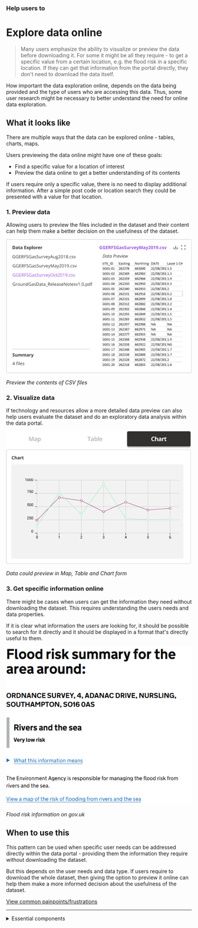 ### Help users to
# Explore data online

> Many users emphasize the ability to visualize or preview the data before downloading it. For some it might be all they require - to get a specific value from a certain location, e.g. the flood risk in a specific location. If they can get that information from the portal directly, they don't need to download the data itself.

How important the data exploration online, depends on the data being provided and the type of users who are accessing this data. Thus, some user research might be necessary to better understand the need for online data exploration.

## What it looks like

There are multiple ways that the data can be explored online - tables, charts, maps.

Users previewing the data online might have one of these goals:
* Find a specific value for a location of interest
* Preview the data online to get a better understanding of its contents

If users require only a specific value, there is no need to display additional information. After a simple post code or location search they could be presented with a value for that location.

### 1. Preview data

Allowing users to preview the files included in the dataset and their content can help them make a better decision on the usefulness of the dataset.

<div class="image-container">

![Explore data online](../../_media/explore-data-online/data-preview.png)

*Preview the contents of CSV files*

</div>

### 2. Visualize data

If technology and resources allow a more detailed data preview can also help users evaluate the dataset and do an exploratory data analysis within the data portal.

<div class="image-container">

![Explore data online](../../_media/explore-data-online/visualize-data.png)

*Data could preview in Map, Table and Chart form*

</div>

### 3. Get specific information online

There might be cases when users can get the information they need without downloading the dataset. This requires understanding the users needs and data properties.

If it is clear what information the users are looking for, it should be possible to search for it directly and it should be displayed in a format that's directly useful to them.

<div class="image-container">

![Google results](../../_media/stage-4-explore/preview-example-1.png)

*Flood risk information on gov.uk*

</div>


## When to use this

This pattern can be used when specific user needs can be addressed directly within the data portal - providing them the information they require without downloading the dataset.

But this depends on the user needs and data type. If users require to download the whole dataset, then giving the option to preview it online can help them make a more informed decision about the usefulness of the dataset.

<p class="link1"><a href="#/main-content/introduction?id=_4-explore-data-records" >View common painpoints/frustrations</a></p>

---

<!-- Additional information can be presented in dropdown menus -->

<details>
<summary>Essential components</summary>
<br>
[Brief description and a list of the most relevant components/information for this task]

Below is a checklist of components/information that are relevant for this task.

These components can be arranged in many ways, but the ones with highest relevance should be the most visible/accessible.

?> 1 - high relevance, 2 - medium relevance, 3 - low relevance

<!-- Table of component start -->

| Component         | Description                                                            | Relevance |
|-------------------|------------------------------------------------------------------------|:---------:|
| Location          | Coordinates or the postcode of the location                            |     2     |
| Value of interest | Value of interest for that specific location                           |     2     |
| Table preview     | Online preview of CSV data                                             |     3     |
| Graph preview     | Bar charts visualizing the data                                        |     3     |
| Map preview       | Map with markers showing the values at specific locations or a heatmap |     3     |

</details>


